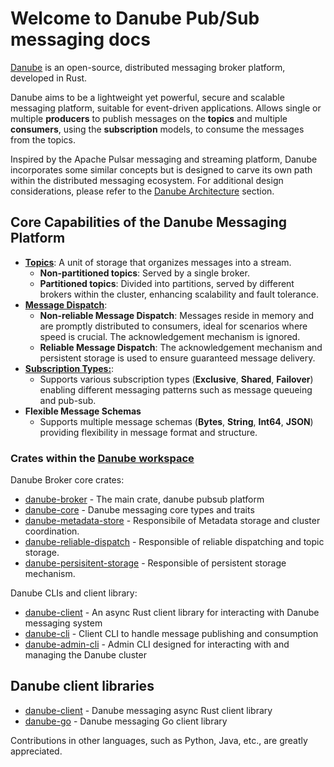 # Welcome to Danube Pub/Sub messaging docs

[Danube](https://github.com/danube-messaging/danube) is an open-source, distributed messaging broker platform, developed in Rust.

Danube aims to be a lightweight yet powerful, secure and scalable messaging platform, suitable for event-driven applications. Allows single or multiple **producers** to publish messages on the **topics** and multiple **consumers**, using the **subscription** models, to consume the messages from the topics.

Inspired by the Apache Pulsar messaging and streaming platform, Danube incorporates some similar concepts but is designed to carve its own path within the distributed messaging ecosystem. For additional design considerations, please refer to the [Danube Architecture](architecture/architecture.md) section.

## Core Capabilities of the Danube Messaging Platform

* [**Topics**](architecture/topics.md): A unit of storage that organizes messages into a stream.
  * **Non-partitioned topics**: Served by a single broker.
  * **Partitioned topics**: Divided into partitions, served by different brokers within the cluster, enhancing scalability and fault tolerance.
* [**Message Dispatch**](architecture/dispatch_strategy.md):
  * **Non-reliable Message Dispatch**: Messages reside in memory and are promptly distributed to consumers, ideal for scenarios where speed is crucial. The acknowledgement mechanism is ignored.
  * **Reliable Message Dispatch**: The acknowledgement mechanism and persistent storage is used to ensure guaranteed message delivery.
* [**Subscription Types:**](architecture/subscriptions.md):
  * Supports various subscription types (**Exclusive**, **Shared**, **Failover**) enabling different messaging patterns such as message queueing and pub-sub.
* **Flexible Message Schemas**
  * Supports multiple message schemas (**Bytes**, **String**, **Int64**, **JSON**) providing flexibility in message format and structure.

### Crates within the [Danube workspace](https://github.com/danube-messaging/danube)

Danube Broker core crates:

* [danube-broker](https://github.com/danube-messaging/danube/tree/main/danube-broker) - The main crate, danube pubsub platform
* [danube-core](https://github.com/danube-messaging/danube/tree/main/danube-core) - Danube messaging core types and traits
* [danube-metadata-store](https://github.com/danube-messaging/danube/tree/main/danube-metadata-store) - Responsibile of Metadata storage and cluster coordination.
* [danube-reliable-dispatch](https://github.com/danube-messaging/danube/tree/main/danube-reliable-dispatch/src) - Responsible of reliable dispatching and topic storage.
* [danube-persisitent-storage](https://github.com/danube-messaging/danube/tree/main/danube-persistent-storage) - Responsible of persistent storage mechanism.

Danube CLIs and client library:

* [danube-client](https://github.com/danube-messaging/danube/tree/main/danube-client) - An async Rust client library for interacting with Danube messaging system
* [danube-cli](https://github.com/danube-messaging/danube/tree/main/danube-cli) - Client CLI to handle message publishing and consumption
* [danube-admin-cli](https://github.com/danube-messaging/danube/tree/main/danube-admin-cli) - Admin CLI designed for interacting with and managing the Danube cluster

## Danube client libraries

* [danube-client](https://crates.io/crates/danube-client) - Danube messaging async Rust client library
* [danube-go](https://pkg.go.dev/github.com/danube-messaging/danube-go) - Danube messaging Go client library

Contributions in other languages, such as Python, Java, etc., are greatly appreciated.
